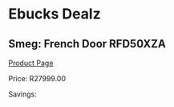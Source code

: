 
# Ebucks Dealz
## Smeg: French Door RFD50XZA
[Product Page](https://www.ebucks.com/web/shop/productSelected.do?prodId=316730110&catId=1196429345)

Price: R27999.00

Savings: 


	